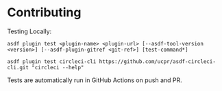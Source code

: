 # Contributing

Testing Locally:

```shell
asdf plugin test <plugin-name> <plugin-url> [--asdf-tool-version <version>] [--asdf-plugin-gitref <git-ref>] [test-command*]

asdf plugin test circleci-cli https://github.com/ucpr/asdf-circleci-cli.git "circleci --help"
```

Tests are automatically run in GitHub Actions on push and PR.
